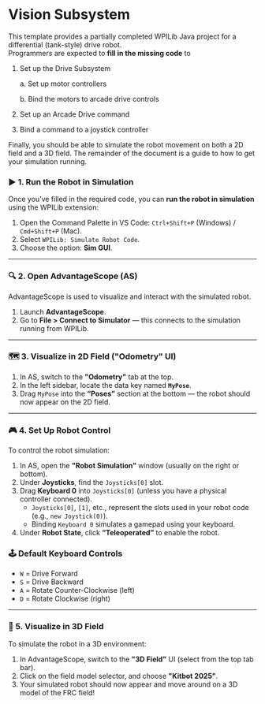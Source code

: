 # Vision Subsystem

This template provides a partially completed WPILib Java project for a differential (tank-style) drive robot.  
Programmers are expected to **fill in the missing code** to

1. Set up the Drive Subsystem   

    a. Set up motor controllers

    b. Bind the motors to arcade drive controls

2. Set up an Arcade Drive command
3. Bind a command to a joystick controller

Finally, you should be able to simulate the robot movement on both a 2D field and a 3D field. The remainder of the document is a guide to how to get your simulation running.

### ▶️ 1. Run the Robot in Simulation

Once you’ve filled in the required code, you can **run the robot in simulation** using the WPILib extension:

1. Open the Command Palette in VS Code: `Ctrl+Shift+P` (Windows) / `Cmd+Shift+P` (Mac).
2. Select `WPILib: Simulate Robot Code`.
3. Choose the option: **Sim GUI**.

---

### 🔍 2. Open AdvantageScope (AS)

AdvantageScope is used to visualize and interact with the simulated robot.

1. Launch **AdvantageScope**.
2. Go to **File > Connect to Simulator** — this connects to the simulation running from WPILib.

---

### 🗺️ 3. Visualize in 2D Field ("Odometry" UI)

1. In AS, switch to the **"Odometry"** tab at the top.
2. In the left sidebar, locate the data key named **`MyPose`**.
3. Drag `MyPose` into the **“Poses”** section at the bottom — the robot should now appear on the 2D field.

---

### 🎮 4. Set Up Robot Control

To control the robot simulation:

1. In AS, open the **"Robot Simulation"** window (usually on the right or bottom).
2. Under **Joysticks**, find the `Joysticks[0]` slot.
3. Drag **Keyboard 0** into `Joysticks[0]` (unless you have a physical controller connected).
   - `Joysticks[0]`, `[1]`, etc., represent the slots used in your robot code (e.g., `new Joystick(0)`).
   - Binding `Keyboard 0` simulates a gamepad using your keyboard.
4. Under **Robot State**, click **“Teleoperated”** to enable the robot.

### 🕹️ Default Keyboard Controls

- `W` = Drive Forward  
- `S` = Drive Backward  
- `A` = Rotate Counter-Clockwise (left)  
- `D` = Rotate Clockwise (right)

---

### 🧱 5. Visualize in 3D Field

To simulate the robot in a 3D environment:

1. In AdvantageScope, switch to the **"3D Field"** UI (select from the top tab bar).
2. Click on the field model selector, and choose **"Kitbot 2025"**.
3. Your simulated robot should now appear and move around on a 3D model of the FRC field!
